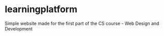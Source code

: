 # learningplatform
Simple website made for the first part of the CS course - Web Design and Development

